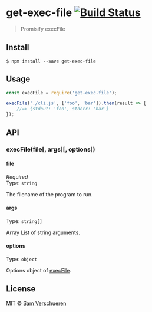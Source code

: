 # get-exec-file [![Build Status](https://travis-ci.org/SamVerschueren/get-exec-file.svg?branch=master)](https://travis-ci.org/SamVerschueren/get-exec-file)

> Promisify execFile


## Install

```
$ npm install --save get-exec-file
```


## Usage

```js
const execFile = require('get-exec-file');

execFile('./cli.js', ['foo', 'bar']).then(result => {
	//=> {stdout: 'foo', stderr: 'bar'}
});
```


## API

### execFile(file[, args][, options])

#### file

*Required*  
Type: `string`

The filename of the program to run.

#### args

Type: `string[]`

Array List of string arguments.

#### options

Type: `object`

Options object of [execFile](https://nodejs.org/api/child_process.html#child_process_child_process_execfile_file_args_options_callback).


## License

MIT © [Sam Verschueren](http://github.com/SamVerschueren)
